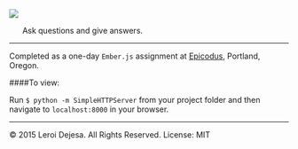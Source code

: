 <img src="http://i.imgur.com/6dXCZql.png">

&nbsp;&nbsp;&nbsp;&nbsp;&nbsp;&nbsp;Ask questions and give answers.
<hr>


Completed as a one-day `Ember.js` assignment at [Epicodus](http://epicodus.com), Portland, Oregon.

####To view:

Run `$ python -m SimpleHTTPServer` from your project folder and then navigate to `localhost:8000` in your browser.





<hr>
© 2015 Leroi Dejesa. All Rights Reserved. License: MIT
